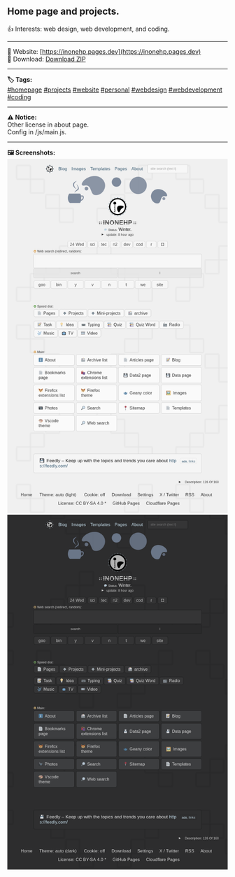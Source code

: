 
## Home page and projects.  
👍 Interests: web design, web development, and coding.  

---
🔗 Website: [https://inonehp.pages.dev](https://inonehp.pages.dev)  
💾 Download: [Download ZIP](https://github.com/inonehp/inonehp.pages.dev/archive/refs/heads/main.zip)  

---
<strong>🏷️ Tags:</strong>  
[#homepage](https://github.com/topics/homepage)
[#projects](https://github.com/topics/projects)
[#website](https://github.com/topics/website)
[#personal](https://github.com/topics/personal)
[#webdesign](https://github.com/topics/webdesign)
[#webdevelopment](https://github.com/topics/webdevelopment)
[#coding](https://github.com/topics/coding)  

---
<strong>⚠️ Notice:</strong>  
Other license in about page.  
Config in /js/main.js.  
  
---
<strong>🖼️ Screenshots:<strong>  
![screenshot light](/img/screenshot.png)
![screenshot dark](/img/screenshot2.png)










